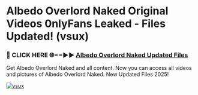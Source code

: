 # Albedo Overlord Naked Original Videos 0nlyFans Leaked - Files Updated! (vsux)

<h3>🔴 CLICK HERE 🌐==►► <a href="https://tinyurl.com/up5wt9bj" rel="nofollow">Albedo Overlord Naked Updated Files</a></h3>

Get Albedo Overlord Naked and all content. Now you can access all videos and pictures of Albedo Overlord Naked. New Updated Files 2025!

[![vsux](https://i.imgur.com/ABiUzMV.gif)](https://tinyurl.com/up5wt9bj)
